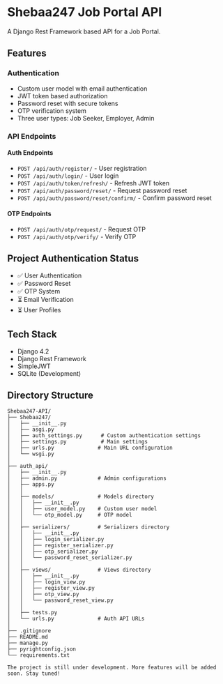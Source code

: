 # Shebaa247 Job Portal API

A Django Rest Framework based API for a Job Portal.

## Features

### Authentication
- Custom user model with email authentication
- JWT token based authorization
- Password reset with secure tokens
- OTP verification system
- Three user types: Job Seeker, Employer, Admin

### API Endpoints

#### Auth Endpoints
- `POST /api/auth/register/` - User registration
- `POST /api/auth/login/` - User login
- `POST /api/auth/token/refresh/` - Refresh JWT token
- `POST /api/auth/password/reset/` - Request password reset
- `POST /api/auth/password/reset/confirm/` - Confirm password reset

#### OTP Endpoints
- `POST /api/auth/otp/request/` - Request OTP
- `POST /api/auth/otp/verify/` - Verify OTP

## Project Authentication Status
- ✅ User Authentication
- ✅ Password Reset
- ✅ OTP System
- ⏳ Email Verification
- ⏳ User Profiles

## Tech Stack
- Django 4.2
- Django Rest Framework
- SimpleJWT
- SQLite (Development)

## Directory Structure

```
Shebaa247-API/
├── Shebaa247/
│   ├── __init__.py
│   ├── asgi.py
│   ├── auth_settings.py      # Custom authentication settings
│   ├── settings.py           # Main settings
│   ├── urls.py              # Main URL configuration
│   └── wsgi.py
│
├── auth_api/
│   ├── __init__.py
│   ├── admin.py             # Admin configurations
│   ├── apps.py
│   │
│   ├── models/              # Models directory
│   │   ├── __init__.py
│   │   ├── user_model.py    # Custom user model
│   │   └── otp_model.py     # OTP model
│   │
│   ├── serializers/         # Serializers directory
│   │   ├── __init__.py
│   │   ├── login_serializer.py
│   │   ├── register_serializer.py
│   │   ├── otp_serializer.py
│   │   └── password_reset_serializer.py
│   │
│   ├── views/               # Views directory
│   │   ├── __init__.py
│   │   ├── login_view.py
│   │   ├── register_view.py
│   │   ├── otp_view.py
│   │   └── password_reset_view.py
│   │
│   ├── tests.py
│   └── urls.py              # Auth API URLs
│
├── .gitignore
├── README.md
├── manage.py
├── pyrightconfig.json
└── requirements.txt

The project is still under development. More features will be added soon. Stay tuned!
